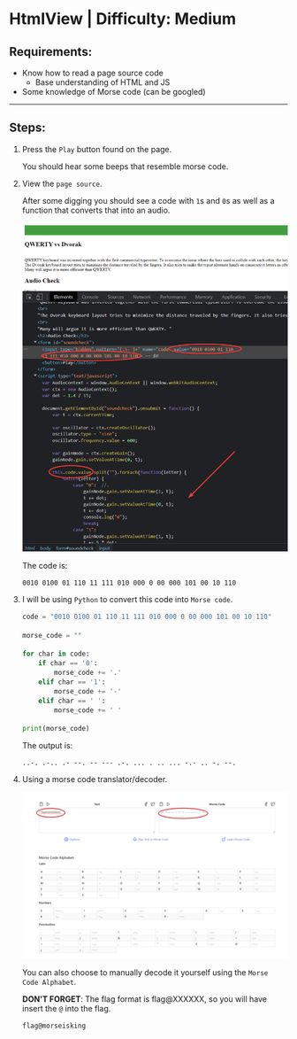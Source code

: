 # HtmlView | Difficulty: Medium

## Requirements:

- Know how to read a page source code
  - Base understanding of HTML and JS
- Some knowledge of Morse code (can be googled)

---

## Steps:

1.  Press the `Play` button found on the page.

    You should hear some beeps that resemble morse code.

2.  View the `page source`.

    After some digging you should see a code with `1`s and `0`s as well as a function that converts that into an audio.

    ![Page Source View](Guide-Media/chrome_YofPtS50a9.png)

    The code is:

        0010 0100 01 110 11 111 010 000 0 00 000 101 00 10 110

3.  I will be using `Python` to convert this code into `Morse code`.

    ```python
    code = "0010 0100 01 110 11 111 010 000 0 00 000 101 00 10 110"

    morse_code = ""

    for char in code:
        if char == '0':
            morse_code += '.'
        elif char == '1':
            morse_code += '-'
        elif char == ' ':
            morse_code += ' '

    print(morse_code)
    ```

    The output is:

        ..-. .-.. .- --. -- --- .-. ... . .. ... -.- .. -. --.

4.  Using a morse code translator/decoder.

    ![Translated](Guide-Media/chrome_0o0YnIBvKv.png)

    You can also choose to manually decode it yourself using the `Morse Code Alphabet`.

    **DON'T FORGET**: The flag format is flag@XXXXXX, so you will have insert the `@` into the flag.

        flag@morseisking
